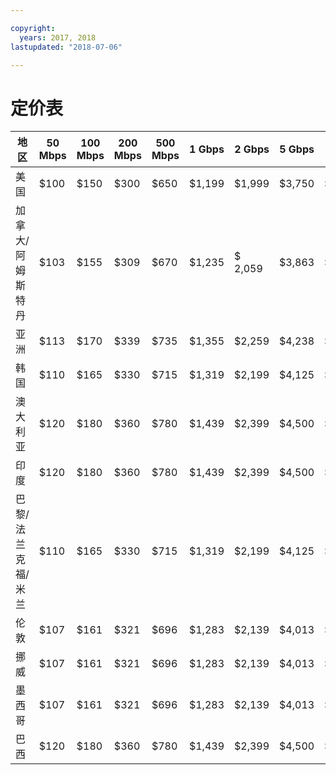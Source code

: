 ```yaml
---

copyright:
  years: 2017, 2018
lastupdated: "2018-07-06"

---
```


# 定价表

|地区|50 Mbps|100 Mbps|200 Mbps|500 Mbps|1 Gbps |2 Gbps |5 Gbps |10 Gbps|
|----|----|----|----|----|----|----|----|----|
|美国 |$100 |$150 |$300 |$650 |$1,199 |$1,999 |$3,750 |$4,999|
|加拿大/阿姆斯特丹 |$103 |$155 |$309 |$670 |$1,235 |$ 2,059 |$3,863 |$5,149|
|亚洲 |$113 |$170 |$339 |$735 |$1,355 |$2,259 |$4,238 |$5,649|
|韩国 |$110 |$165 |$330 |$715 |$1,319 |$2,199 |$4,125 |$5,499|
|澳大利亚 |$120 |$180 |$360 |$780 |$1,439 |$2,399 |$4,500|$5,999|
|印度 |$120 |$180 |$360 |$780 |$1,439 |$2,399 |$4,500|$5,999|
|巴黎/法兰克福/米兰 |$110 |$165 |$330 |$715 |$1,319 |$2,199 |$4,125 |$5,499|
|伦敦 |$107 |$161 |$321 |$696 |$1,283 |$2,139 |$4,013 |$5,349|
|挪威 |$107 |$161 |$321 |$696 |$1,283 |$2,139 |$4,013 |$5,349|
|墨西哥|$107 |$161 |$321 |$696 |$1,283 |$2,139 |$4,013 |$5,349|
|巴西 |$120 |$180 |$360 |$780 |$1,439 |$2,399 |$4,500|$5,999|
